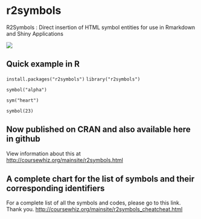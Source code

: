 # r2symbols

R2Symbols : Direct insertion of HTML symbol entities for use in Rmarkdown and Shiny Applications

![](http://www.labcorners.com/mainsite/img/r2symbols.png)

## Quick example in R

` install.packages("r2symbols") `
` library("r2symbols") `

` symbol("alpha") `

` sym("heart") `

` symbol(23) `



## Now published on CRAN and also available here in github
View information about this at http://coursewhiz.org/mainsite/r2symbols.html

## A complete chart for the list of symbols and their corresponding identifiers

For a complete list of all the symbols and codes, please go to this link. Thank you.
http://coursewhiz.org/mainsite/r2symbols_cheatcheat.html
